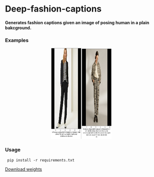 # Deep-fashion-captions
#### Generates fashion captions given an image of posing human in a plain bakcground.


### Examples
<p align = "center">
<img src = "https://github.com/anish9/deep-fashion-captions/blob/main/assets/collage1.jpg" width="200" height="300">
</p>

### Usage
```
 pip install -r requirements.txt
```

<a href="https://drive.google.com/file/d/10OfN_jiEucIXUzYxJbY8v1_zrUTDipS6/view?usp=sharing">Download weights</a>
